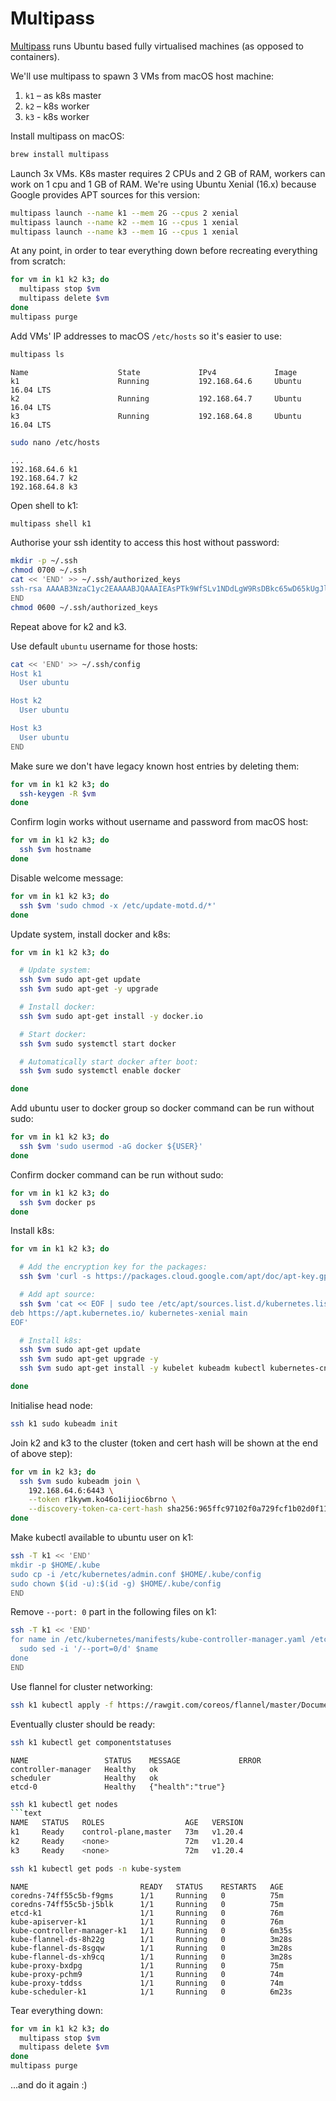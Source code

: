 # Multipass

[Multipass](https://multipass.run) runs Ubuntu based fully virtualised machines (as opposed to containers).

We'll use multipass to spawn 3 VMs from macOS host machine:
1. `k1` – as k8s master
2. `k2` – k8s worker
3. `k3` - k8s worker

Install multipass on macOS:
```sh
brew install multipass
```

Launch 3x VMs. K8s master requires 2 CPUs and 2 GB of RAM, workers can work on 1 cpu and 1 GB of RAM.
We're using Ubuntu Xenial (16.x) because Google provides APT sources for this version:
```sh
multipass launch --name k1 --mem 2G --cpus 2 xenial
multipass launch --name k2 --mem 1G --cpus 1 xenial
multipass launch --name k3 --mem 1G --cpus 1 xenial
```

At any point, in order to tear everything down before recreating everything from scratch:
```sh
for vm in k1 k2 k3; do
  multipass stop $vm
  multipass delete $vm
done
multipass purge
```

Add VMs' IP addresses to macOS `/etc/hosts` so it's easier to use:
```sh
multipass ls
```
```text
Name                    State             IPv4             Image
k1                      Running           192.168.64.6     Ubuntu 16.04 LTS
k2                      Running           192.168.64.7     Ubuntu 16.04 LTS
k3                      Running           192.168.64.8     Ubuntu 16.04 LTS
```
```sh
sudo nano /etc/hosts
```
```text
...
192.168.64.6 k1
192.168.64.7 k2
192.168.64.8 k3
```

Open shell to k1:
```sh
multipass shell k1
```

Authorise your ssh identity to access this host without password:
```sh
mkdir -p ~/.ssh
chmod 0700 ~/.ssh
cat << 'END' >> ~/.ssh/authorized_keys
ssh-rsa AAAAB3NzaC1yc2EAAAABJQAAAIEAsPTk9WfSLv1NDdLgW9RsDBkc65wD65kUgJljTheFYSpbcGc6I5Ijmwkqn59IjgPZjebFMINGb5UmBzNVie6GTGR7hnMSSbqinymrNQl97gbdPTD+F77+N1ta2NP+IxvFGQ+mO0wnSa7nVKCYO8fK/EC2thB9bIA1KWXo2IXot0U= rsa-key-20050514
END
chmod 0600 ~/.ssh/authorized_keys
```

Repeat above for k2 and k3.

Use default `ubuntu` username for those hosts:
```sh
cat << 'END' >> ~/.ssh/config
Host k1
  User ubuntu

Host k2
  User ubuntu

Host k3
  User ubuntu
END
```

Make sure we don't have legacy known host entries by deleting them:
```sh
for vm in k1 k2 k3; do
  ssh-keygen -R $vm
done
```

Confirm login works without username and password from macOS host:
```sh
for vm in k1 k2 k3; do
  ssh $vm hostname
done
```

Disable welcome message:
```sh
for vm in k1 k2 k3; do
  ssh $vm 'sudo chmod -x /etc/update-motd.d/*'
done
```

Update system, install docker and k8s:
```sh
for vm in k1 k2 k3; do

  # Update system:
  ssh $vm sudo apt-get update
  ssh $vm sudo apt-get -y upgrade

  # Install docker:
  ssh $vm sudo apt-get install -y docker.io

  # Start docker:
  ssh $vm sudo systemctl start docker

  # Automatically start docker after boot:
  ssh $vm sudo systemctl enable docker

done
```

Add ubuntu user to docker group so docker command can be run without sudo:
```sh
for vm in k1 k2 k3; do
  ssh $vm 'sudo usermod -aG docker ${USER}'
done
```

Confirm docker command can be run without sudo:
```sh
for vm in k1 k2 k3; do
  ssh $vm docker ps
done
```

Install k8s:
```sh
for vm in k1 k2 k3; do

  # Add the encryption key for the packages:
  ssh $vm 'curl -s https://packages.cloud.google.com/apt/doc/apt-key.gpg | sudo apt-key add -'

  # Add apt source:
  ssh $vm 'cat << EOF | sudo tee /etc/apt/sources.list.d/kubernetes.list
deb https://apt.kubernetes.io/ kubernetes-xenial main
EOF'

  # Install k8s:
  ssh $vm sudo apt-get update
  ssh $vm sudo apt-get upgrade -y
  ssh $vm sudo apt-get install -y kubelet kubeadm kubectl kubernetes-cni

done
```

Initialise head node:
```sh
ssh k1 sudo kubeadm init
```

Join k2 and k3 to the cluster (token and cert hash will be shown at the end of above step):
```sh
for vm in k2 k3; do
  ssh $vm sudo kubeadm join \
    192.168.64.6:6443 \
    --token r1kywm.ko46o1ijioc6brno \
    --discovery-token-ca-cert-hash sha256:965ffc97102f0a729fcf1b02d0f11b355335d7105f718def96aaf2c34a000561
done
```

Make kubectl available to ubuntu user on k1:
```sh
ssh -T k1 << 'END'
mkdir -p $HOME/.kube
sudo cp -i /etc/kubernetes/admin.conf $HOME/.kube/config
sudo chown $(id -u):$(id -g) $HOME/.kube/config
END
```

Remove `--port: 0` part in the following files on k1:
```sh
ssh -T k1 << 'END'
for name in /etc/kubernetes/manifests/kube-controller-manager.yaml /etc/kubernetes/manifests/kube-scheduler.yaml; do
  sudo sed -i '/--port=0/d' $name
done
END
```

Use flannel for cluster networking:
```sh
ssh k1 kubectl apply -f https://rawgit.com/coreos/flannel/master/Documentation/kube-flannel.yml
```

Eventually cluster should be ready:

```sh
ssh k1 kubectl get componentstatuses
```
```text
NAME                 STATUS    MESSAGE             ERROR
controller-manager   Healthy   ok
scheduler            Healthy   ok
etcd-0               Healthy   {"health":"true"}
```

```sh
ssh k1 kubectl get nodes
```text
NAME   STATUS   ROLES                  AGE   VERSION
k1     Ready    control-plane,master   73m   v1.20.4
k2     Ready    <none>                 72m   v1.20.4
k3     Ready    <none>                 72m   v1.20.4
```

```sh
ssh k1 kubectl get pods -n kube-system
```
```text
NAME                         READY   STATUS    RESTARTS   AGE
coredns-74ff55c5b-f9gms      1/1     Running   0          75m
coredns-74ff55c5b-j5blk      1/1     Running   0          75m
etcd-k1                      1/1     Running   0          76m
kube-apiserver-k1            1/1     Running   0          76m
kube-controller-manager-k1   1/1     Running   0          6m35s
kube-flannel-ds-8h22g        1/1     Running   0          3m28s
kube-flannel-ds-8sgqw        1/1     Running   0          3m28s
kube-flannel-ds-xh9cq        1/1     Running   0          3m28s
kube-proxy-bxdpg             1/1     Running   0          75m
kube-proxy-pchm9             1/1     Running   0          74m
kube-proxy-tddss             1/1     Running   0          74m
kube-scheduler-k1            1/1     Running   0          6m23s
```

Tear everything down:
```sh
for vm in k1 k2 k3; do
  multipass stop $vm
  multipass delete $vm
done
multipass purge
```
...and do it again :)
